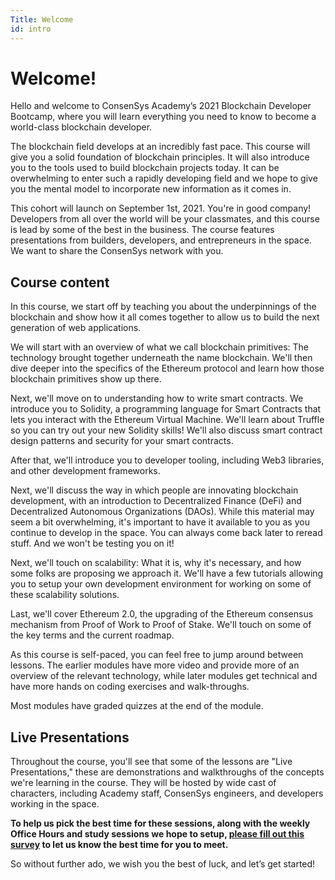 ```yaml
---
Title: Welcome
id: intro
---
```


# Welcome!

Hello and welcome to ConsenSys Academy’s 2021 Blockchain Developer Bootcamp, where you will learn everything you need to know to become a world-class blockchain developer.

The blockchain field develops at an incredibly fast pace. This course will give you a solid foundation of blockchain principles. It will also introduce you to the tools used to build blockchain projects today. It can be overwhelming to enter such a rapidly developing field and we hope to give you the mental model to incorporate new information as it comes in.

This cohort will launch on September 1st, 2021. You're in good company! Developers from all over the world will be your classmates, and this course is lead by some of the best in the business. The course features presentations from builders, developers, and entrepreneurs in the space. We want to share the ConsenSys network with you.

## Course content

In this course, we start off by teaching you about the underpinnings of the blockchain and show how it all comes together to allow us to build the next generation of web applications.

We will start with an overview of what we call blockchain primitives: The technology brought together underneath the name blockchain. We'll then dive deeper into the specifics of the Ethereum protocol and learn how those blockchain primitives show up there. 

Next, we'll move on to understanding how to write smart contracts.  We introduce you to Solidity, a programming language for Smart Contracts that lets you interact with the Ethereum Virtual Machine. We'll learn about Truffle so you can try out your new Solidity skills! We'll also discuss smart contract design patterns and security for your smart contracts.

After that, we'll introduce you to developer tooling, including Web3 libraries, and other development frameworks. 

Next, we'll discuss the way in which people are innovating blockchain development, with an introduction to Decentralized Finance (DeFi) and Decentralized Autonomous Organizations (DAOs). While this material may seem a bit overwhelming, it's important to have it available to you as you continue to develop in the space. You can always come back later to reread stuff. And we won't be testing you on it!

Next, we'll touch on scalability: What it is, why it's necessary, and how some folks are proposing we approach it. We'll have a few tutorials allowing you to setup your own development environment for working on some of these scalability solutions.

Last, we'll cover Ethereum 2.0, the upgrading of the Ethereum consensus mechanism from Proof of Work to Proof of Stake. We'll touch on some of the key terms and the current roadmap.

As this course is self-paced, you can feel free to jump around between lessons. The earlier modules have more video and provide more of an overview of the relevant technology, while later modules get technical and have more hands on coding exercises and walk-throughs.

Most modules have graded quizzes at the end of the module.

## Live Presentations

Throughout the course, you'll see that some of the lessons are "Live Presentations," these are demonstrations and walkthroughs of the concepts we're learning in the course. They will be hosted by wide cast of characters, including Academy staff, ConsenSys engineers, and developers working in the space.

**To help us pick the best time for these sessions, along with the weekly Office Hours and study sessions we hope to setup, <a href="https://doodle.com/poll/z5nqdq25zube8tyt#calendar" target="_blank" rel="noopener noreferrer">please fill out this survey</a> to let us know the best time for you to meet.**

So without further ado, we wish you the best of luck, and let’s get started!
